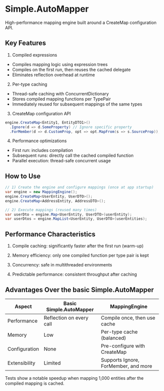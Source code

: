 # Simple.AutoMapper

High-performance mapping engine built around a CreateMap configuration API.

## Key Features

1) Compiled expressions

- Compiles mapping logic using expression trees
- Compiles on the first run, then reuses the cached delegate
- Eliminates reflection overhead at runtime

2) Per-type caching

- Thread-safe caching with ConcurrentDictionary
- Stores compiled mapping functions per TypePair
- Immediately reused for subsequent mappings of the same types

3) CreateMap configuration API

```csharp
engine.CreateMap<Entity1, EntityDTO1>()
  .Ignore(d => d.SomeProperty) // Ignore specific property
  .ForMember(d => d.CustomProp, opt => opt.MapFrom(s => s.SourceProp));
```

4) Performance optimizations

- First run: includes compilation
- Subsequent runs: directly call the cached compiled function
- Parallel execution: thread-safe concurrent usage

## How to Use

```csharp
// 1) Create the engine and configure mappings (once at app startup)
var engine = new MappingEngine();
engine.CreateMap<UserEntity, UserDTO>();
engine.CreateMap<AddressEntity, AddressDTO>();

// 2) Execute mappings (reused many times)
var userDto = engine.Map<UserEntity, UserDTO>(userEntity);
var userDtos = engine.MapList<UserEntity, UserDTO>(userEntities);
```

## Performance Characteristics

1) Compile caching: significantly faster after the first run (warm-up)

2) Memory efficiency: only one compiled function per type pair is kept

3) Concurrency: safe in multithreaded environments

4) Predictable performance: consistent throughput after caching

## Advantages Over the basic Simple.AutoMapper

| Aspect   | Basic Simple.AutoMapper       | MappingEngine                 |
|----------|--------------------------|-------------------------------------|
| Performance | Reflection on every call | Compile once, then use cache         |
| Memory    | Low                       | Per-type cache (balanced)            |
| Configuration | None                    | Pre-configure with CreateMap         |
| Extensibility | Limited                  | Supports Ignore, ForMember, and more |

Tests show a notable speedup when mapping 1,000 entities after the compiled mapping is cached.
  